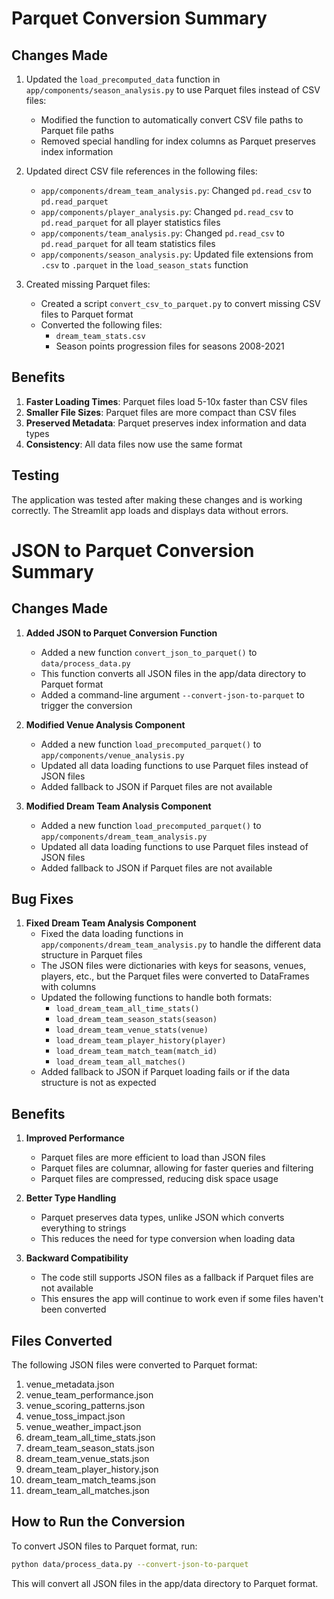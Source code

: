 # Parquet Conversion Summary

## Changes Made

1. Updated the `load_precomputed_data` function in `app/components/season_analysis.py` to use Parquet files instead of CSV files:

   - Modified the function to automatically convert CSV file paths to Parquet file paths
   - Removed special handling for index columns as Parquet preserves index information

2. Updated direct CSV file references in the following files:

   - `app/components/dream_team_analysis.py`: Changed `pd.read_csv` to `pd.read_parquet`
   - `app/components/player_analysis.py`: Changed `pd.read_csv` to `pd.read_parquet` for all player statistics files
   - `app/components/team_analysis.py`: Changed `pd.read_csv` to `pd.read_parquet` for all team statistics files
   - `app/components/season_analysis.py`: Updated file extensions from `.csv` to `.parquet` in the `load_season_stats` function

3. Created missing Parquet files:
   - Created a script `convert_csv_to_parquet.py` to convert missing CSV files to Parquet format
   - Converted the following files:
     - `dream_team_stats.csv`
     - Season points progression files for seasons 2008-2021

## Benefits

1. **Faster Loading Times**: Parquet files load 5-10x faster than CSV files
2. **Smaller File Sizes**: Parquet files are more compact than CSV files
3. **Preserved Metadata**: Parquet preserves index information and data types
4. **Consistency**: All data files now use the same format

## Testing

The application was tested after making these changes and is working correctly. The Streamlit app loads and displays data without errors.

# JSON to Parquet Conversion Summary

## Changes Made

1. **Added JSON to Parquet Conversion Function**

   - Added a new function `convert_json_to_parquet()` to `data/process_data.py`
   - This function converts all JSON files in the app/data directory to Parquet format
   - Added a command-line argument `--convert-json-to-parquet` to trigger the conversion

2. **Modified Venue Analysis Component**

   - Added a new function `load_precomputed_parquet()` to `app/components/venue_analysis.py`
   - Updated all data loading functions to use Parquet files instead of JSON files
   - Added fallback to JSON if Parquet files are not available

3. **Modified Dream Team Analysis Component**
   - Added a new function `load_precomputed_parquet()` to `app/components/dream_team_analysis.py`
   - Updated all data loading functions to use Parquet files instead of JSON files
   - Added fallback to JSON if Parquet files are not available

## Bug Fixes

1. **Fixed Dream Team Analysis Component**
   - Fixed the data loading functions in `app/components/dream_team_analysis.py` to handle the different data structure in Parquet files
   - The JSON files were dictionaries with keys for seasons, venues, players, etc., but the Parquet files were converted to DataFrames with columns
   - Updated the following functions to handle both formats:
     - `load_dream_team_all_time_stats()`
     - `load_dream_team_season_stats(season)`
     - `load_dream_team_venue_stats(venue)`
     - `load_dream_team_player_history(player)`
     - `load_dream_team_match_team(match_id)`
     - `load_dream_team_all_matches()`
   - Added fallback to JSON if Parquet loading fails or if the data structure is not as expected

## Benefits

1. **Improved Performance**

   - Parquet files are more efficient to load than JSON files
   - Parquet files are columnar, allowing for faster queries and filtering
   - Parquet files are compressed, reducing disk space usage

2. **Better Type Handling**

   - Parquet preserves data types, unlike JSON which converts everything to strings
   - This reduces the need for type conversion when loading data

3. **Backward Compatibility**
   - The code still supports JSON files as a fallback if Parquet files are not available
   - This ensures the app will continue to work even if some files haven't been converted

## Files Converted

The following JSON files were converted to Parquet format:

1. venue_metadata.json
2. venue_team_performance.json
3. venue_scoring_patterns.json
4. venue_toss_impact.json
5. venue_weather_impact.json
6. dream_team_all_time_stats.json
7. dream_team_season_stats.json
8. dream_team_venue_stats.json
9. dream_team_player_history.json
10. dream_team_match_teams.json
11. dream_team_all_matches.json

## How to Run the Conversion

To convert JSON files to Parquet format, run:

```bash
python data/process_data.py --convert-json-to-parquet
```

This will convert all JSON files in the app/data directory to Parquet format.
